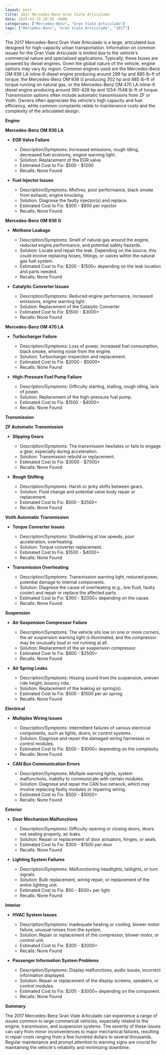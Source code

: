 ```yaml
---
layout: post
title: 2017 Mercedes-Benz Gran Viale Articulado
date: 2025-03-19 10:29 -0400
categories: ["Mercedes-Benz", "Gran Viale Articulado"]
tags: ["Mercedes-Benz", "Gran Viale Articulado", "2017"]
---
```

The 2017 Mercedes-Benz Gran Viale Articulado is a large, articulated bus designed for high-capacity urban transportation. Information on common issues for the Gran Viale Articulado is limited due to the vehicle's commercial nature and specialized applications. Typically, these buses are powered by diesel engines. Given the global nature of the vehicle, engine options may vary by region. Common engines used are the Mercedes-Benz OM 936 LA inline-6 diesel engine producing around 299 hp and 885 lb-ft of torque, the Mercedes-Benz OM 936 G producing 302 hp and 885 lb-ft of torque running on natural gas, or the Mercedes-Benz OM 470 LA inline-6 diesel engine producing around 360-428 hp and 1254-1548 lb-ft of torque. Transmission options often include automatic transmissions from ZF or Voith. Owners often appreciate the vehicle's high capacity and fuel efficiency, while common complaints relate to maintenance costs and the complexity of the articulated design.

**Engine**

**Mercedes-Benz OM 936 LA**

*   **EGR Valve Failure**
    *   Description/Symptoms: Increased emissions, rough idling, decreased fuel economy, engine warning light.
    *   Solution: Replacement of the EGR valve.
    *   Estimated Cost to Fix: $500 - $1200
    *   Recalls: None Found

*   **Fuel Injector Issues**
    *   Description/Symptoms: Misfires, poor performance, black smoke from exhaust, engine knocking.
    *   Solution: Diagnose the faulty injector(s) and replace.
    *   Estimated Cost to Fix: $300 - $800 per injector
    *   Recalls: None Found

**Mercedes-Benz OM 936 G**

*   **Methane Leakage**
    *   Description/Symptoms: Smell of natural gas around the engine, reduced engine performance, and potential safety hazards.
    *   Solution: Locate and repair the leak. Depending on the source, this could involve replacing hoses, fittings, or valves within the natural gas fuel system.
    *   Estimated Cost to Fix: $200 - $1500+ depending on the leak location and parts needed.
    *   Recalls: None Found

*   **Catalytic Converter Issues**
    *   Description/Symptoms: Reduced engine performance, increased emissions, engine warning light.
    *   Solution: Replacement of the Catalytic Converter
    *   Estimated Cost to Fix: $1500 - $3000+
    *   Recalls: None Found

**Mercedes-Benz OM 470 LA**

*   **Turbocharger Failure**
    *   Description/Symptoms: Loss of power, increased fuel consumption, black smoke, whining noise from the engine.
    *   Solution: Turbocharger inspection and replacement.
    *   Estimated Cost to Fix: $2000 - $5000+
    *   Recalls: None Found

*   **High-Pressure Fuel Pump Failure**
    *   Description/Symptoms: Difficulty starting, stalling, rough idling, lack of power.
    *   Solution: Replacement of the high-pressure fuel pump.
    *   Estimated Cost to Fix: $1500 - $4000+
    *   Recalls: None Found

**Transmission**

**ZF Automatic Transmission**

*   **Slipping Gears**
    *   Description/Symptoms: The transmission hesitates or fails to engage a gear, especially during acceleration.
    *   Solution: Transmission rebuild or replacement.
    *   Estimated Cost to Fix: $3000 - $7000+
    *   Recalls: None Found

*   **Rough Shifting**
    *   Description/Symptoms: Harsh or jerky shifts between gears.
    *   Solution: Fluid change and potential valve body repair or replacement.
    *   Estimated Cost to Fix: $500 - $2500+
    *   Recalls: None Found

**Voith Automatic Transmission**

*   **Torque Converter Issues**
    *   Description/Symptoms: Shuddering at low speeds, poor acceleration, overheating.
    *   Solution: Torque converter replacement.
    *   Estimated Cost to Fix: $1500 - $4000+
    *   Recalls: None Found

*   **Transmission Overheating**
    *   Description/Symptoms: Transmission warning light, reduced power, potential damage to internal components.
    *   Solution: Diagnose the cause of overheating (e.g., low fluid, faulty cooler) and repair or replace the affected parts.
    *   Estimated Cost to Fix: $300 - $2000+ depending on the cause.
    *   Recalls: None Found

**Suspension**

*   **Air Suspension Compressor Failure**
    *   Description/Symptoms: The vehicle sits low on one or more corners, the air suspension warning light is illuminated, and the compressor may be unusually loud or not running at all.
    *   Solution: Replacement of the air suspension compressor.
    *   Estimated Cost to Fix: $800 - $2500+
    *   Recalls: None Found

*   **Air Spring Leaks**
    *   Description/Symptoms: Hissing sound from the suspension, uneven ride height, bouncy ride.
    *   Solution: Replacement of the leaking air spring(s).
    *   Estimated Cost to Fix: $500 - $1500 per air spring.
    *   Recalls: None Found

**Electrical**

*   **Multiplex Wiring Issues**
    *   Description/Symptoms: Intermittent failures of various electrical components, such as lights, doors, or control systems.
    *   Solution: Diagnose and repair the damaged wiring harnesses or control modules.
    *   Estimated Cost to Fix: $500 - $3000+ depending on the complexity.
    *   Recalls: None Found

*   **CAN Bus Communication Errors**
    *   Description/Symptoms: Multiple warning lights, system malfunctions, inability to communicate with certain modules.
    *   Solution: Diagnose and repair the CAN bus network, which may involve replacing faulty modules or repairing wiring.
    *   Estimated Cost to Fix: $500 - $5000+
    *   Recalls: None Found

**Exterior**

*   **Door Mechanism Malfunctions**
    *   Description/Symptoms: Difficulty opening or closing doors, doors not sealing properly, air leaks.
    *   Solution: Repair or replacement of door actuators, hinges, or seals.
    *   Estimated Cost to Fix: $300 - $1500 per door
    *   Recalls: None Found

*   **Lighting System Failures**
    *   Description/Symptoms: Malfunctioning headlights, taillights, or turn signals.
    *   Solution: Bulb replacement, wiring repair, or replacement of the entire lighting unit.
    *   Estimated Cost to Fix: $50 - $500+ per light
    *   Recalls: None Found

**Interior**

*   **HVAC System Issues**
    *   Description/Symptoms: Inadequate heating or cooling, blower motor failure, unusual noises from the system.
    *   Solution: Repair or replacement of the compressor, blower motor, or control unit.
    *   Estimated Cost to Fix: $300 - $2000+
    *   Recalls: None Found

*   **Passenger Information System Problems**
    *   Description/Symptoms: Display malfunctions, audio issues, incorrect information displayed.
    *   Solution: Repair or replacement of the display screens, speakers, or control modules.
    *   Estimated Cost to Fix: $200 - $3000+ depending on the component.
    *   Recalls: None Found

**Summary**

The 2017 Mercedes-Benz Gran Viale Articulado can experience a range of issues common to large commercial vehicles, especially related to the engine, transmission, and suspension systems. The severity of these issues can vary from minor inconveniences to major mechanical failures, resulting in repair costs ranging from a few hundred dollars to several thousands. Regular maintenance and prompt attention to warning signs are crucial for maintaining the vehicle's reliability and minimizing downtime.

